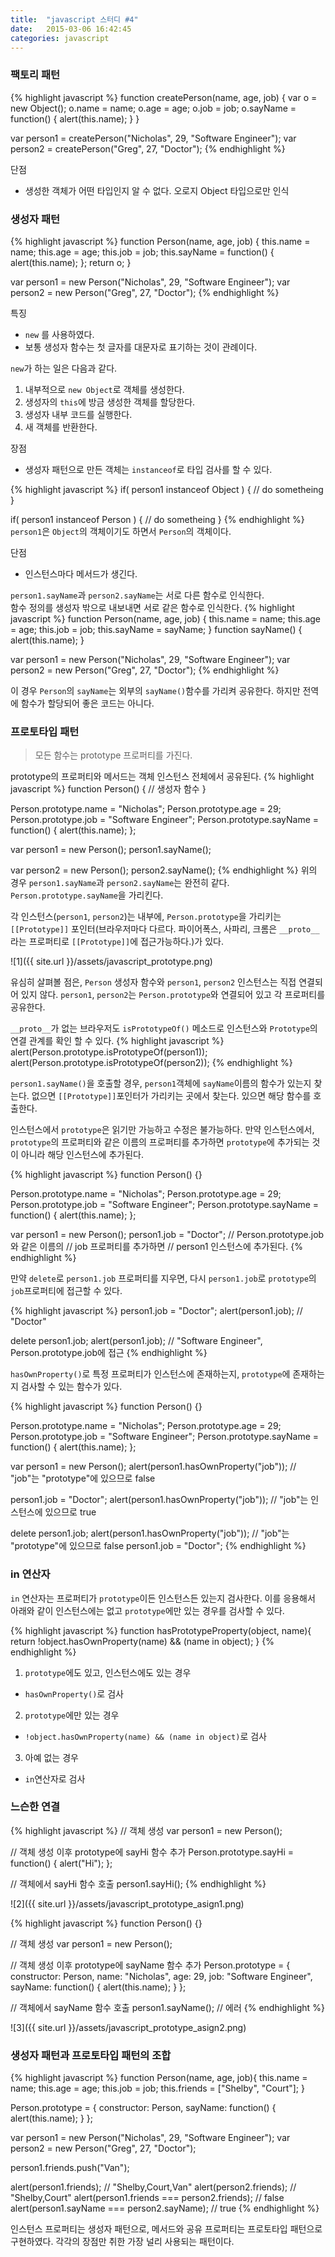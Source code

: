 ```yaml
---
title:  "javascript 스터디 #4"
date:   2015-03-06 16:42:45
categories: javascript
---
```


### 팩토리 패턴

{% highlight javascript %}
function createPerson(name, age, job) {
    var o = new Object();
    o.name = name;
    o.age = age;
    o.job = job;
    o.sayName = function() {
        alert(this.name);
    }
}

var person1 = createPerson("Nicholas", 29, "Software Engineer");
var person2 = createPerson("Greg", 27, "Doctor");
{% endhighlight %}
  
단점

 - 생성한 객체가 어떤 타입인지 알 수 없다. 오로지 Object 타입으로만 인식
 
  
### 생성자 패턴
  
{% highlight javascript %}
function Person(name, age, job) {
    this.name = name;
    this.age = age;
    this.job = job;
    this.sayName = function() {
        alert(this.name);
    };
    return o;
}

var person1 = new Person("Nicholas", 29, "Software Engineer");
var person2 = new Person("Greg", 27, "Doctor");
{% endhighlight %} 
  
특징

 - `new` 를 사용하였다.
 - 보통 생성자 함수는 첫 글자를 대문자로 표기하는 것이 관례이다. 
  
  
`new`가 하는 일은 다음과 같다.
1. 내부적으로 `new Object`로 객체를 생성한다.
2. 생성자의 `this`에 방금 생성한 객체를 할당한다.
3. 생성자 내부 코드를 실행한다.
4. 새 객체를 반환한다.

장점

 - 생성자 패턴으로 만든 객체는 `instanceof`로 타입 검사를 할 수 있다.
  
{% highlight javascript %}
if( person1 instanceof Object ) {
    // do sometheing
}

if( person1 instanceof Person ) {
    // do sometheing
}
{% endhighlight %}
`person1`은 `Object`의 객체이기도 하면서 `Person`의 객체이다.
  
  
단점

 - 인스턴스마다 메서드가 생긴다.
  
`person1.sayName`과 `person2.sayName`는 서로 다른 함수로 인식한다.  
함수 정의를 생성자 밖으로 내보내면 서로 같은 함수로 인식한다.
{% highlight javascript %}
function Person(name, age, job) {
    this.name = name;
    this.age = age;
    this.job = job;
    this.sayName = sayName;
}
function sayName() {
    alert(this.name);
}

var person1 = new Person("Nicholas", 29, "Software Engineer");
var person2 = new Person("Greg", 27, "Doctor");
{% endhighlight %} 
  
이 경우 `Person`의 `sayName`는 외부의 `sayName()`함수를 가리켜 공유한다. 하지만 전역에 함수가 할당되어 좋은 코드는 아니다.

### 프로토타입 패턴

> 모든 함수는 prototype 프로퍼티를 가진다.  
  
prototype의 프로퍼티와 메서드는 객체 인스턴스 전체에서 공유된다. 
{% highlight javascript %}
function Person() {
    // 생성자 함수
}

Person.prototype.name = "Nicholas";
Person.prototype.age = 29;
Person.prototype.job = "Software Engineer";
Person.prototype.sayName = function() {
    alert(this.name);
};

var person1 = new Person();
person1.sayName();

var person2 = new Person();
person2.sayName();
{% endhighlight %}
위의 경우 `person1.sayName`과 `person2.sayName`는 완전히 같다. `Person.prototype.sayName`을 가리킨다.

각 인스턴스(`person1`, `person2`)는 내부에, `Person.prototype`을 가리키는 `[[Prototype]]` 포인터(브라우저마다 다르다. 파이어폭스, 사파리, 크롬은 `__proto__`라는 프로퍼티로 `[[Prototype]]`에 접근가능하다.)가 있다. 

![1]({{ site.url }}/assets/javascript_prototype.png)
  
유심히 살펴볼 점은, `Person` 생성자 함수와 `person1`, `person2` 인스턴스는 직접 연결되어 있지 않다. `person1`, `person2`는 `Person.prototype`와 연결되어 있고 각 프로퍼티를 공유한다.  
  
  
`__proto__`가 없는 브라우저도 `isPrototypeOf()` 메소드로 인스턴스와 `Prototype`의 연결 관계를 확인 할 수 있다.
{% highlight javascript %}
alert(Person.prototype.isPrototypeOf(person1));
alert(Person.prototype.isPrototypeOf(person2));
{% endhighlight %}

`person1.sayName()`을 호출할 경우, `person1`객체에 `sayName`이름의 함수가 있는지 찾는다. 없으면 `[[Prototype]]`포인터가 가리키는 곳에서 찾는다. 있으면 해당 함수를 호출한다.  
  
인스턴스에서 `prototype`은 읽기만 가능하고 수정은 불가능하다. 만약 인스턴스에서, `prototype`의 프로퍼티와 같은 이름의 프로퍼티를 추가하면 `prototype`에 추가되는 것이 아니라 해당 인스턴스에 추가된다.

{% highlight javascript %}
function Person() {}

Person.prototype.name = "Nicholas";
Person.prototype.age = 29;
Person.prototype.job = "Software Engineer";
Person.prototype.sayName = function() {
    alert(this.name);
};

var person1 = new Person();
person1.job = "Doctor";     // Person.prototype.job와 같은 이름의 
                            // job 프로퍼티를 추가하면
                            // person1 인스턴스에 추가된다.
{% endhighlight %}
  
만약 `delete`로 `person1.job` 프로퍼티를 지우면, 다시 `person1.job`로 `prototype`의 `job`프로퍼티에 접근할 수 있다.

{% highlight javascript %}
person1.job = "Doctor";
alert(person1.job);     // "Doctor"

delete person1.job;
alert(person1.job);     // "Software Engineer", Person.prototype.job에 접근
{% endhighlight %}
  
`hasOwnProperty()`로 특정 프로퍼티가 인스턴스에 존재하는지, `prototype`에 존재하는지 검사할 수 있는 함수가 있다.

{% highlight javascript %}
function Person() {}

Person.prototype.name = "Nicholas";
Person.prototype.age = 29;
Person.prototype.job = "Software Engineer";
Person.prototype.sayName = function() {
    alert(this.name);
};

var person1 = new Person();
alert(person1.hasOwnProperty("job"));   // "job"는 "prototype"에 있으므로 false

person1.job = "Doctor";
alert(person1.hasOwnProperty("job"));   // "job"는 인스턴스에 있으므로 true

delete person1.job;
alert(person1.hasOwnProperty("job"));   // "job"는 "prototype"에 있으므로 false
person1.job = "Doctor"; 
{% endhighlight %}
  
### in 연산자
  
`in` 연산자는 프로퍼티가 `prototype`이든 인스턴스든 있는지 검사한다. 
이를 응용해서 아래와 같이 인스턴스에는 없고 `prototype`에만 있는 경우를 검사할 수 있다.
  
{% highlight javascript %}
function hasPrototypeProperty(object, name){
    return !object.hasOwnProperty(name) && (name in object);
}
{% endhighlight %}

1. `prototype`에도 있고, 인스턴스에도 있는 경우
 - `hasOwnProperty()`로 검사
2. `prototype`에만 있는 경우
 - `!object.hasOwnProperty(name) && (name in object)`로 검사
3. 아예 없는 경우
 - `in`연산자로 검사

### 느슨한 연결

{% highlight javascript %}
// 객체 생성
var person1 = new Person();

// 객체 생성 이후 prototype에 sayHi 함수 추가
Person.prototype.sayHi = function() {
    alert("Hi");
};

// 객체에서 sayHi 함수 호출
person1.sayHi();
{% endhighlight %}
  
  
![2]({{ site.url }}/assets/javascript_prototype_asign1.png)


{% highlight javascript %}
function Person() {}

// 객체 생성
var person1 = new Person();

// 객체 생성 이후 prototype에 sayName 함수 추가
Person.prototype = {
    constructor: Person,
    name: "Nicholas",
    age: 29,
    job: "Software Engineer",
    sayName: function() {
        alert(this.name);
    }
};

// 객체에서 sayName 함수 호출
person1.sayName();      // 에러
{% endhighlight %}
  
  
![3]({{ site.url }}/assets/javascript_prototype_asign2.png)
  
  
  
### 생성자 패턴과 프로토타입 패턴의 조합
  
{% highlight javascript %}
function Person(name, age, job){
    this.name = name;
    this.age = age;
    this.job = job;
    this.friends = ["Shelby", "Court"];
}

Person.prototype = {
    constructor: Person,
    sayName: function() {
        alert(this.name);
    }
};

var person1 = new Person("Nicholas", 29, "Software Engineer");
var person2 = new Person("Greg", 27, "Doctor");

person1.friends.push("Van");

alert(person1.friends);     // "Shelby,Court,Van"
alert(person2.friends);     // "Shelby,Court"
alert(person1.friends === person2.friends);     // false
alert(person1.sayName === person2.sayName);     // true
{% endhighlight %}
  
인스턴스 프로퍼티는 생성자 패턴으로, 메서드와 공유 프로퍼티는 프로토타입 패턴으로 구현하였다. 각각의 장점만 취한 가장 널리 사용되는 패턴이다.


